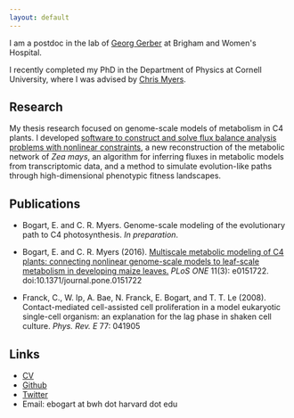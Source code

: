 ```yaml
---
layout: default
---
```

I am a postdoc in the lab of [Georg Gerber](http://gerber.bwh.harvard.edu) at Brigham and Women's Hospital.

I recently completed my PhD in the Department of Physics at Cornell
University, where I was advised by [Chris
Myers](http://cbsu.tc.cornell.edu/staff/myers/).

## Research

My thesis research focused on genome-scale models of metabolism in
C4 plants. I developed [software to construct and solve flux balance
analysis problems with nonlinear
constraints](http://github.com/ebogart/fluxtools), a new
reconstruction of the metabolic network of _Zea mays_, an algorithm
for inferring fluxes in metabolic models from transcriptomic data, and
a method to simulate evolution-like paths through high-dimensional
phenotypic fitness landscapes.

## Publications

* Bogart, E. and C. R. Myers. Genome-scale modeling of the evolutionary path to C4 photosynthesis. _In preparation_.

* Bogart, E. and C. R. Myers (2016). [Multiscale metabolic modeling of
C4 plants: connecting nonlinear genome-scale models to leaf-scale
metabolism in developing maize
leaves.](http://journals.plos.org/plosone/article?id=10.1371/journal.pone.0151722)  _PLoS ONE_ 11(3): e0151722. doi:10.1371/journal.pone.0151722

* Franck, C., W. Ip, A. Bae, N. Franck, E. Bogart, and T. T. Le
(2008). Contact-mediated cell-assisted cell proliferation in a model
eukaryotic single-cell organism: an explanation for the lag phase in
shaken cell culture.  _Phys. Rev. E_ 77: 041905

## Links

* [CV](eli_bogart_cv.pdf)
* [Github](http://github.com/ebogart)
* [Twitter](http://twitter.com/eli_bogart)
* Email: ebogart at bwh dot harvard dot edu

